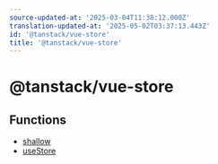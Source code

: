 ```yaml
---
source-updated-at: '2025-03-04T11:38:12.000Z'
translation-updated-at: '2025-05-02T03:37:13.443Z'
id: '@tanstack/vue-store'
title: '@tanstack/vue-store'
---
```


<!-- DO NOT EDIT: this page is autogenerated from the type comments -->

# @tanstack/vue-store

## Functions

- [shallow](functions/shallow.md)
- [useStore](functions/usestore.md)
